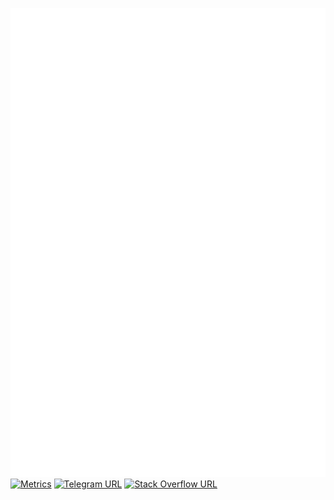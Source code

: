 ![Metrics](/github-metrics.svg)
[![Metrics](https://github.com/Henriquelay/Henriquelay/actions/workflows/metrics.yml/badge.svg)](https://github.com/Henriquelay/Henriquelay/actions/workflows/metrics.yml)
[![Telegram URL](https://img.shields.io/static/v1?label=Telegram&logo=telegram&style=social)](https://t.me/Henriquelay)
[![Stack Overflow URL](https://img.shields.io/static/v1?label=StackOverflow&logo=StackOverflow&style=social)](https://stackoverflow.com/users/12921102/henriquelay)
